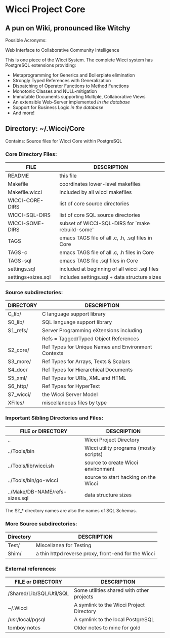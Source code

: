 # Wicci Project Core

## A pun on Wiki, pronounced like Witchy

Possible Acronyms:

Web Interface to Collaborative Community Intelligence

This is one piece of the Wicci System.
The complete Wicci system has PostgreSQL extensions providing:

* Metaprogramming for Generics and Boilerplate elimination
* Strongly Typed References with Generalization
* Dispatching of Operator Functions to Method Functions
* Monotonic Classes and NULL-mitigation
* Immutable Documents supporting Multiple, Collaborative Views
* An extensible Web-Server implemented *in the database*
* Support for Business Logic *in the database*
* And more!

## Directory: ~/.Wicci/Core
Contains: Source files for Wicci Core within PostgreSQL

### Core Directory Files:

|FILE			| DESCRIPTION
|-----------------------|----------
|README			| this file
|Makefile		| coordinates lower-level makefiles
|Makefile.wicci		| included by all wicci makefiles
|WICCI-CORE-DIRS	| list of core source directories
|WICCI-SQL-DIRS		| list of core SQL source directories
|WICCI-SOME-DIRS	| subset of WICCI-SQL-DIRS for `make rebuild-some'
|TAGS			| emacs TAGS file of all .c, .h, .sql files in Core
|TAGS-c			| emacs TAGS file of all .c, .h files in Core
|TAGS-sql		| emacs TAGS file .sql files in Core
|settings.sql		| included at beginning of all wicci .sql files
|settings+sizes.sql	| includes settings.sql + data structure sizes

### Source subdirectories:

|DIRECTORY	| DESCRIPTION
|---------------|----------
|C_lib/		| C language support library
|S0_lib/	| SQL language support library
|S1_refs/	| Server Programming eXtensions including
|               | Refs = Tagged/Typed Object References
|S2_core/	| Ref Types for Unique Names and Environment Contexts
|S3_more/	| Ref Types for Arrays, Texts & Scalars
|S4_doc/	| Ref Types for Hierarchical Documents
|S5_xml/	| Ref Types for URIs, XML and HTML
|S6_http/	| Ref Types for HyperText
|S7_wicci/	| the Wicci Server Model
|XFiles/	| miscellaneous files by type

### Important Sibling Directories and Files:

|FILE or DIRECTORY		| DESCRIPTION
|-------------------------------|----------
|..				| Wicci Project Directory
|../Tools/bin			| Wicci utility programs (mostly scripts)
|../Tools/lib/wicci.sh		| source to create Wicci environment
|../Tools/bin/go-wicci		| source to start hacking on the Wicci
|../Make/DB-NAME/refs-sizes.sql	| data structure sizes


The S?_* directory names are also the names of SQL Schemas.

### More Source subdirectories:

|Directory		| DESCRIPTION
|-----------------------|----------
|Test/	| Miscellanea for Testing
|Shim/	| a thin httpd reverse proxy, front-end for the Wicci

### External references:

|FILE or DIRECTORY			| DESCRIPTION
|-----------------------|----------
| /Shared/Lib/SQL/Util/SQL	| Some utilities shared with other projects
| ~/.Wicci			| A symlink to the Wicci Project Directory
| /usr/local/pgsql		| A symlink to the local PostgreSQL
| tomboy notes			| Older notes to mine for gold
